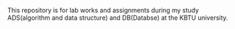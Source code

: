 This repository is for lab works and assignments during my study ADS(algorithm and data structure) and DB(Databse) at the KBTU university.
